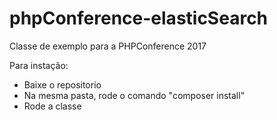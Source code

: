 # phpConference-elasticSearch

Classe de exemplo para a PHPConference 2017

Para instação:

- Baixe o repositorio
- Na mesma pasta, rode o comando "composer install"
- Rode a classe
